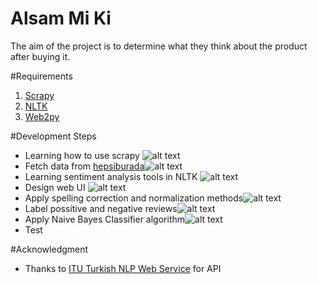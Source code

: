 # Alsam Mi Ki
The aim of the project is to determine what they think about the product after buying it.

#Requirements
1. [Scrapy](http://www.scrapy.org)
2. [NLTK](http://www.nltk.org)
3. [Web2py](http://www.web2py.com)

#Development Steps
* Learning how to use scrapy ![alt text](http://boetrading.com/wp-content/themes/binaryoptions-child/images/tick_01.png)
* Fetch data from [hepsiburada](http://www.hepsiburada.com)![alt text](http://boetrading.com/wp-content/themes/binaryoptions-child/images/tick_01.png)
* Learning sentiment analysis tools in NLTK ![alt text](http://boetrading.com/wp-content/themes/binaryoptions-child/images/tick_01.png)
* Design web UI ![alt text](http://boetrading.com/wp-content/themes/binaryoptions-child/images/tick_01.png)
* Apply spelling correction and normalization methods![alt text](http://boetrading.com/wp-content/themes/binaryoptions-child/images/tick_01.png)
* Label possitive and negative reviews![alt text](http://boetrading.com/wp-content/themes/binaryoptions-child/images/tick_01.png)
* Apply Naive Bayes Classifier algorithm![alt text](http://boetrading.com/wp-content/themes/binaryoptions-child/images/tick_01.png)
* Test

#Acknowledgment
* Thanks to [ITU Turkish NLP Web Service](http://tools.nlp.itu.edu.tr/) for API
